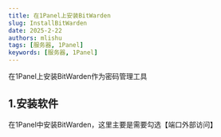 ```yaml
---
title: 在1Panel上安装BitWarden
slug: InstallBitWarden
date: 2025-2-22
authors: mlishu
tags: [服务器, 1Panel]
keywords: [服务器, 1Panel]
---
```

在1Panel上安装BitWarden作为密码管理工具

<!-- truncate -->

## 1.安装软件

在1Panel中安装BitWarden，这里主要是需要勾选【端口外部访问】
